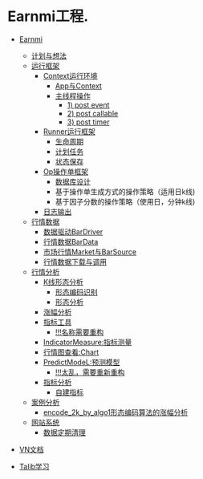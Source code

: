 # Earnmi工程.
* [Earnmi](earnmi_docs/README.md)
    * [计划与想法](earnmi_docs/book/计划与想法.md)
    * [运行框架]()
        * [Context运行环境](earnmi_docs/book/context.md)
            * [App与Context](earnmi_docs/book/context.md#app)
            * [主线程操作](earnmi_docs/book/context.md#MainEventEvent)
                * [1) post event](earnmi_docs/book/context.md#post_event)
                * [2) post callable](earnmi_docs/book/context.md#post_callable)
                * [3) post timer](earnmi_docs/book/context.md#post_timer)                
        * [Runner运行框架](earnmi_docs/book/Runner运行框架.md)
             * [生命周期](earnmi_docs/book/Runner运行框架.md#lifecircle)
             * [计划任务](earnmi_docs/book/Runner运行框架.md#scheduler)
             * [状态保存](earnmi_docs/book/Runner运行框架.md#status_save)               
        * [Op操作单框架](earnmi_docs/book/op_project.md)
            * [数据库设计](earnmi_docs/book/op_project_database.md)
            * 基于操作单生成方式的操作策略（适用日k线)
            * 基于因子分数的操作策略（使用日，分钟k线) 
        * [日志输出](earnmi_docs/book/日志.md)           
    * [行情数据](earnmi_docs/book/数据源.md)
        * [数据驱动BarDriver](earnmi_docs/book/数据源.md#BarDataDriver)
        * [行情数据BarData](earnmi_docs/book/数据源.md#BarData)
        * [市场行情Market与BarSource](earnmi_docs/book/数据源.md#Market)
        * [行情数据下载与调用](earnmi_docs/book/数据源.md#donwnload)
    * [行情分析]()
        * [K线形态分析](earnmi_docs/book/k线形态分析.md)
            * [形态编码识别](earnmi_docs/book/k线形态分析.md#pattern)
            * [形态分析](earnmi_docs/book/k线形态分析.md#analysis)
        * [涨幅分析](earnmi_docs/book/涨幅分析.md)
        * [指标工具]()
            * [!!!名称需要重构]()
        * [IndicatorMeasure:指标测量](earnmi_docs/book/指标测量.md)
        * [行情图查看:Chart]()
        * [PredictModeL:预测模型](earnmi_docs/book/predict_model.md)
            * [!!!太乱，需要重新重构]()
        * [指标分析]()
            * [自建指标](earnmi_docs/book/自建指标.md)
    * [案例分析]()
        * [encode_2k_by_algo1形态编码算法的涨幅分析](earnmi_docs/book/案例/encode_2k_by_algo1形态编码算法的涨幅分析.md)
    * [网站系统]()
        * [数据定期清理]()
     
* [VN文档](README.md)
* [Talib学习](earnmi_docs/Talib学习.md)
